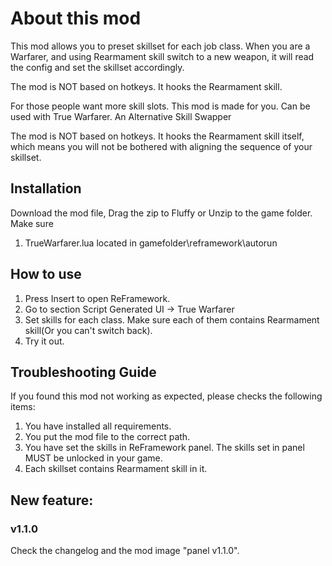 # About this mod

This mod allows you to preset skillset for each job class. When you are a Warfarer, and using Rearmament skill switch to a new weapon, it will read the config and set the skillset accordingly.

The mod is NOT based on hotkeys. It hooks the Rearmament skill.

For those people want more skill slots. This mod is made for you. Can be used with True Warfarer.
An Alternative Skill Swapper

The mod is NOT based on hotkeys. It hooks the Rearmament skill itself, which means you will not be bothered with aligning the sequence of your skillset.

## Installation

Download the mod file, Drag the zip to Fluffy or Unzip to the game folder.
Make sure 
1. TrueWarfarer.lua located in gamefolder\reframework\autorun

## How to use

1. Press Insert to open ReFramework.
2. Go to section Script Generated UI -> True Warfarer
3. Set skills for each class. Make sure each of them contains Rearmament skill(Or you can't switch back).
4. Try it out.

## Troubleshooting Guide

If you found this mod not working as expected, please checks the following items:
1. You have installed all requirements.
2. You put the mod file to the correct path.
3. You have set the skills in ReFramework panel. The skills set in panel MUST be unlocked in your game.
4. Each skillset contains Rearmament skill in it.

## New feature:
### v1.1.0 
Check the changelog and the mod image "panel v1.1.0".